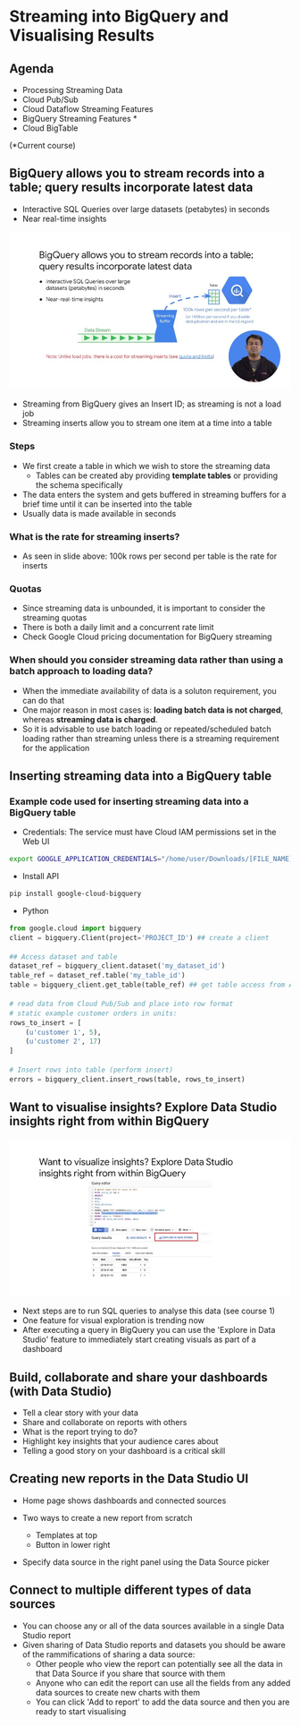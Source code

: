 # Streaming into BigQuery and Visualising Results

## Agenda

- Processing Streaming Data
- Cloud Pub/Sub
- Cloud Dataflow Streaming Features
- BigQuery Streaming Features *
- Cloud BigTable

(*Current course)

## BigQuery allows you to stream records into a table; query results incorporate latest data

- Interactive SQL Queries over large datasets (petabytes) in seconds
- Near real-time insights

![Slide 1](imgs/streaming-into-bigquery/bq_stream_1.jpeg)

- Streaming from BigQuery gives an Insert ID; as streaming is not a load job
- Streaming inserts allow you to stream one item at a time into a table

### Steps

- We first create a table in which we wish to store the streaming data
  - Tables can be created aby providing **template tables** or providing the schema specifically
- The data enters the system and gets buffered in streaming buffers for a brief time until it can be inserted into the table
- Usually data is made available in seconds

### What is the rate for streaming inserts?

- As seen in slide above: 100k rows per second per table is the rate for inserts

### Quotas

- Since streaming data is unbounded, it is important to consider the streaming quotas
- There is both a daily limit and a concurrent rate limit
- Check Google Cloud pricing documentation for BigQuery streaming

### When should you consider streaming data rather than using a batch approach to loading data?

- When the immediate availability of data is a soluton requirement, you can do that
- One major reason in most cases is: **loading batch data is not charged**, whereas **streaming data is charged**.
- So it is advisable to use batch loading or repeated/scheduled batch loading rather than streaming unless there is a streaming requirement for the application

## Inserting streaming data into a BigQuery table

### Example code used for inserting streaming data into a BigQuery table

- Credentials: The service must have Cloud IAM permissions set in the Web UI

```bash
export GOOGLE_APPLICATION_CREDENTIALS="/home/user/Downloads/[FILE_NAME].json
```

- Install API

```bash
pip install google-cloud-bigquery
```

- Python

```python
from google.cloud import bigquery
client = bigquery.Client(project='PROJECT_ID') ## create a client

## Access dataset and table
dataset_ref = bigquery_client.dataset('my_dataset_id')
table_ref = dataset_ref.table('my_table_id')
table = bigquery_client.get_table(table_ref) ## get table access from API

# read data from Cloud Pub/Sub and place into row format
# static example customer orders in units:
rows_to_insert = [
    (u'customer 1', 5),
    (u'customer 2', 17)
]

# Insert rows into table (perform insert)
errors = bigquery_client.insert_rows(table, rows_to_insert)
```

## Want to visualise insights? Explore Data Studio insights right from within BigQuery

![slide 3](imgs/streaming-into-bigquery/bq_stream_3.jpeg)

- Next steps are to run SQL queries to analyse this data (see course 1)
- One feature for visual exploration is trending now
- After executing a query in BigQuery you can use the 'Explore in Data Studio' feature to immediately start creating visuals as part of a dashboard

## Build, collaborate and share your dashboards (with Data Studio)

- Tell a clear story with your data
- Share and collaborate on reports with others
- What is the report trying to do?
- Highlight key insights that your audience cares about
- Telling a good story on your dashboard is a critical skill

## Creating new reports in the Data Studio UI

- Home page shows dashboards and connected sources
- Two ways to create a new report from scratch
  - Templates at top
  - Button in lower right

- Specify data source in the right panel using the Data Source picker

## Connect to multiple different types of data sources

- You can choose any or all of the data sources available in a single Data Studio report
- Given sharing of Data Studio reports and datasets you should be aware of the rammifications of sharing a data source:
  - Other people who view the report can potentially see all the data in that Data Source if you share that source with them
  - Anyone who can edit the report can use all the fields from any added data sources to create new charts with them
  - You can click 'Add to report' to add the data source and then you are ready to start visualising
 